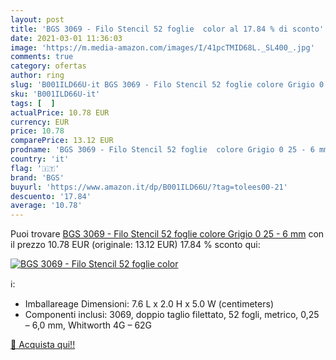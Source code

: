 ```yaml
---
layout: post
title: 'BGS 3069 - Filo Stencil 52 foglie  color al 17.84 % di sconto'
date: 2021-03-01 11:36:03
image: 'https://m.media-amazon.com/images/I/41pcTMID68L._SL400_.jpg'
comments: true
category: ofertas
author: ring
slug: 'B001ILD66U-it BGS 3069 - Filo Stencil 52 foglie colore Grigio 0 25 - 6 mm'
sku: 'B001ILD66U-it'
tags: [  ]
actualPrice: 10.78 EUR
currency: EUR
price: 10.78
comparePrice: 13.12 EUR
prodname: 'BGS 3069 - Filo Stencil 52 foglie  colore Grigio 0 25 - 6 mm'
country: 'it'
flag: '🇮🇹'
brand: 'BGS'
buyurl: 'https://www.amazon.it/dp/B001ILD66U/?tag=tolees00-21'
descuento: '17.84'
average: '10.78'
---
```


Puoi trovare [BGS 3069 - Filo Stencil 52 foglie  colore Grigio 0 25 - 6 mm](https://www.amazon.it/dp/B001ILD66U/?tag=tolees00-21) con il prezzo 10.78 EUR (originale: 13.12 EUR) 17.84 % sconto qui:

[![BGS 3069 - Filo Stencil 52 foglie  color](https://m.media-amazon.com/images/I/41pcTMID68L._SL400_.jpg)](https://www.amazon.it/dp/B001ILD66U/?tag=tolees00-21)

ℹ️:

- Imballareage Dimensioni: 7.6 L x 2.0 H x 5.0 W (centimeters)
- Componenti inclusi: 3069, doppio taglio filettato, 52 fogli, metrico, 0,25 – 6,0 mm, Whitworth 4G – 62G

[🛒 Acquista qui!!](https://www.amazon.it/dp/B001ILD66U/?tag=tolees00-21)

